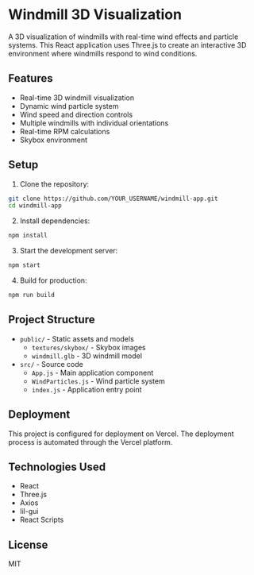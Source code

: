 # Windmill 3D Visualization

A 3D visualization of windmills with real-time wind effects and particle systems. This React application uses Three.js to create an interactive 3D environment where windmills respond to wind conditions.

## Features

- Real-time 3D windmill visualization
- Dynamic wind particle system
- Wind speed and direction controls
- Multiple windmills with individual orientations
- Real-time RPM calculations
- Skybox environment

## Setup

1. Clone the repository:
```bash
git clone https://github.com/YOUR_USERNAME/windmill-app.git
cd windmill-app
```

2. Install dependencies:
```bash
npm install
```

3. Start the development server:
```bash
npm start
```

4. Build for production:
```bash
npm run build
```

## Project Structure

- `public/` - Static assets and models
  - `textures/skybox/` - Skybox images
  - `windmill.glb` - 3D windmill model
- `src/` - Source code
  - `App.js` - Main application component
  - `WindParticles.js` - Wind particle system
  - `index.js` - Application entry point

## Deployment

This project is configured for deployment on Vercel. The deployment process is automated through the Vercel platform.

## Technologies Used

- React
- Three.js
- Axios
- lil-gui
- React Scripts

## License

MIT
